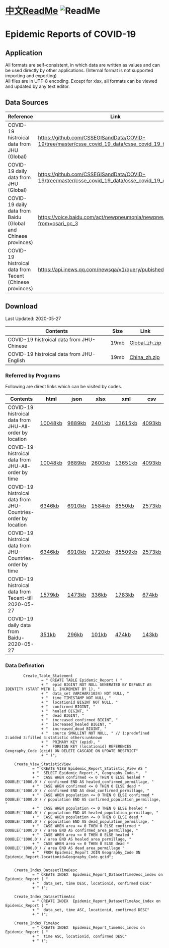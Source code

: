 # [中文ReadMe](https://github.com/Mararsh/MyBox_data/tree/master/COVID19)  ![ReadMe](https://mararsh.github.io/MyBox_data/iconTips.png)   

# Epidemic Reports of COVID-19

## Application
All formats are self-consistent, in which data are written as values and can be used directly by other applications. (Internal format is not supported importing and exporting)        
All files are in UTF-8 encoding. Except for xlsx, all formats can be viewed and updated by any text editor.      

## Data Sources

| Reference | Link |    
| --- | --- |   
| COVID-19 histroical data from JHU (Global) | https://github.com/CSSEGISandData/COVID-19/tree/master/csse_covid_19_data/csse_covid_19_time_series/ |       
| COVID-19 daily data from JHU (Global) | https://github.com/CSSEGISandData/COVID-19/tree/master/csse_covid_19_data/csse_covid_19_daily_reports |       
| COVID-19 daily data from Baidu (Global and Chinese provinces) | https://voice.baidu.com/act/newpneumonia/newpneumonia/?from=osari_pc_3 |       
| COVID-19 histroical data from Tecent (Chinese provinces) | https://api.inews.qq.com/newsqa/v1/query/pubished/daily/list? |       
 
## Download

Last Updated: 2020-05-27

| Contents | Size | Link |    
| --- | --- |  --- |   
| COVID-19 histroical data from JHU-Chinese | 19mb | [Global_zh.zip](https://github.com/Mararsh/MyBox_data/releases/download/v1.3/COVID-19_JHU_Chinese.zip) |       
| COVID-19 histroical data from JHU-English | 19mb | [China_zh.zip](https://github.com/Mararsh/MyBox_data/releases/download/v1.3/COVID-19_JHU_English.zip) |       


### Referred by Programs 

Following are direct links which can be visited by codes.      

| Contents | html | json | xlsx | xml | csv | 
| --- | --- | --- | --- | --- | --- | 
| COVID-19 histroical data from JHU-All-order by location |  [10048kb](http://mararsh.github.io/MyBox_data/COVID19/en/COVID-19_JHU_Locations.htm) | [9889kb](http://mararsh.github.io/MyBox_data/COVID19/en/COVID-19_JHU_Locations.json) | [2401kb](http://mararsh.github.io/MyBox_data/COVID19/en/COVID-19_JHU_Locations.xlsx) | [13615kb](http://mararsh.github.io/MyBox_data/COVID19/en/COVID-19_JHU_Locations.xml) | [4093kb](http://mararsh.github.io/MyBox_data/COVID19/en/COVID-19_JHU_Locations.csv) |        
| COVID-19 histroical data from JHU-All-order by time |  [10048kb](http://mararsh.github.io/MyBox_data/COVID19/en/COVID-19_JHU_Times.htm) | [9889kb](http://mararsh.github.io/MyBox_data/COVID19/en/COVID-19_JHU_Times.json) | [2600kb](http://mararsh.github.io/MyBox_data/COVID19/en/COVID-19_JHU_Times.xlsx) | [13651kb](http://mararsh.github.io/MyBox_data/COVID19/en/COVID-19_JHU_Times.xml) | [4093kb](http://mararsh.github.io/MyBox_data/COVID19/en/COVID-19_JHU_Times.csv) |         
| COVID-19 histroical data from JHU-Countries-order by location |  [6346kb](http://mararsh.github.io/MyBox_data/COVID19/en/COVID-19_JHU_Countries_Times.htm) | [6910kb](http://mararsh.github.io/MyBox_data/COVID19/en/COVID-19_JHU_Countries_Times.json) | [1584kb](http://mararsh.github.io/MyBox_data/COVID19/en/COVID-19_JHU_Countries_Times.xlsx) | [8550kb](http://mararsh.github.io/MyBox_data/COVID19/en/COVID-19_JHU_Countries_Times.xml) | [2573kb](http://mararsh.github.io/MyBox_data/COVID19/en/COVID-19_JHU_Countries_Times.csv) |   
| COVID-19 histroical data from JHU-Countries-order by time |  [6346kb](http://mararsh.github.io/MyBox_data/COVID19/en/COVID-19_JHU_Times_Countries.htm) | [6910kb](http://mararsh.github.io/MyBox_data/COVID19/en/COVID-19_JHU_Times_Countries.json) | [1720kb](http://mararsh.github.io/MyBox_data/COVID19/en/COVID-19_JHU_Times_Countries.xlsx) | [85509kb](http://mararsh.github.io/MyBox_data/COVID19/en/COVID-19_JHU_Times_Countries.xml) | [2573kb](http://mararsh.github.io/MyBox_data/COVID19/en/COVID-19_JHU_Times_Countries.csv) |   
| COVID-19 histroical data from Tecent-till 2020-05-27 |  [1579kb](http://mararsh.github.io/MyBox_data/COVID19/en/COVID-19_Tencent_2020-05-27.htm) | [1473kb](http://mararsh.github.io/MyBox_data/COVID19/en/COVID-19_Tencent_2020-05-27.json) | [336kb](http://mararsh.github.io/MyBox_data/COVID19/en/COVID-19_Tencent_2020-05-27.xlsx) | [1783kb](http://mararsh.github.io/MyBox_data/COVID19/en/COVID-19_Tencent_2020-05-27.xml) | [674kb](http://mararsh.github.io/MyBox_data/COVID19/en/COVID-19_Tencent_2020-05-27.csv) |   
| COVID-19 daily data from Baidu-2020-05-27 |  [351kb](http://mararsh.github.io/MyBox_data/COVID19/en/COVID-19_Baidu_2020-05-27.htm) | [296kb](http://mararsh.github.io/MyBox_data/COVID19/en/COVID-19_Baidu_2020-05-27.json) | [101kb](http://mararsh.github.io/MyBox_data/COVID19/en/COVID-19_Baidu_2020-05-27.xlsx) | [474kb](http://mararsh.github.io/MyBox_data/COVID19/en/COVID-19_Baidu_2020-05-27.xml) | [143kb](http://mararsh.github.io/MyBox_data/COVID19/en/COVID-19_Baidu_2020-05-27.csv) |  



### Data Defination
```
        Create_Table_Statement
                = " CREATE TABLE Epidemic_Report ( "
                + "  epid BIGINT NOT NULL GENERATED BY DEFAULT AS IDENTITY (START WITH 1, INCREMENT BY 1), "
                + "  data_set VARCHAR(1024) NOT NULL, "
                + "  time TIMESTAMP NOT NULL, "
                + "  locationid BIGINT NOT NULL, "
                + "  confirmed BIGINT, "
                + "  healed BIGINT, "
                + "  dead BIGINT, "
                + "  increased_confirmed BIGINT, "
                + "  increased_healed BIGINT, "
                + "  increased_dead BIGINT, "
                + "  source SMALLINT NOT NULL, " // 1:predefined 2:added 3:filled 4:statistic others:unknown
                + "  PRIMARY KEY (epid), "
                + "  FOREIGN KEY (locationid) REFERENCES Geography_Code (gcid) ON DELETE CASCADE ON UPDATE RESTRICT"
                + " )";

    Create_View_StatisticView
            = " CREATE VIEW Epidemic_Report_Statistic_View AS "
            + "  SELECT Epidemic_Report.*, Geography_Code.*,  "
            + "  CASE WHEN confirmed <= 0 THEN 0 ELSE healed * DOUBLE('1000.0') / confirmed END AS healed_confirmed_permillage, "
            + "  CASE WHEN confirmed <= 0 THEN 0 ELSE dead * DOUBLE('1000.0') / confirmed END AS dead_confirmed_permillage, "
            + "  CASE WHEN population <= 0 THEN 0 ELSE confirmed * DOUBLE('1000.0') / population END AS confirmed_population_permillage, "
            + "  CASE WHEN population <= 0 THEN 0 ELSE healed * DOUBLE('1000.0') / population END AS healed_population_permillage, "
            + "  CASE WHEN population <= 0 THEN 0 ELSE dead * DOUBLE('1000.0') / population END AS dead_population_permillage, "
            + "  CASE WHEN area <= 0 THEN 0 ELSE confirmed * DOUBLE('1000.0') / area END AS confirmed_area_permillage, "
            + "  CASE WHEN area <= 0 THEN 0 ELSE healed * DOUBLE('1000.0') / area END AS healed_area_permillage, "
            + "  CASE WHEN area <= 0 THEN 0 ELSE dead * DOUBLE('1000.0') / area END AS dead_area_permillage "
            + "  FROM Epidemic_Report JOIN Geography_Code ON Epidemic_Report.locationid=Geography_Code.gcid";


    Create_Index_DatasetTimeDesc
            = " CREATE INDEX  Epidemic_Report_DatasetTimeDesc_index on Epidemic_Report ( "
            + "  data_set, time DESC, locationid, confirmed DESC"
            + " )";

    Create_Index_DatasetTimeAsc
            = " CREATE INDEX  Epidemic_Report_DatasetTimeAsc_index on Epidemic_Report ( "
            + "  data_set, time ASC, locationid, confirmed DESC"
            + " )";

    Create_Index_TimeAsc
            = " CREATE INDEX  Epidemic_Report_timeAsc_index on Epidemic_Report ( "
            + "  time ASC, locationid, confirmed DESC"
            + " )";


```

